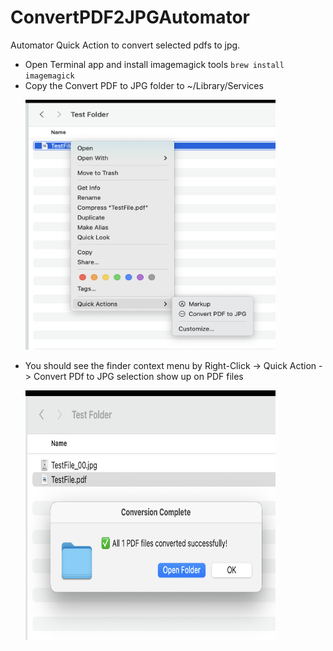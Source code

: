 # ConvertPDF2JPGAutomator
Automator Quick Action to convert selected pdfs to jpg.
<p>
<ul>
  <li>Open Terminal app and install imagemagick tools <code>brew install imagemagick</code></li>
  <li>Copy the Convert PDF to JPG folder to ~/Library/Services <p></p><img src="img/ConvertContextMenu.png" width="400" height="400"/></p></li>
  <li>You should see the finder context menu by Right-Click -> Quick Action -> Convert PDf to JPG selection show up on PDF files
  <p></p><img src="img/ConvertSuccessful.png" width="400" height="400"/></li></p></li>
</ul>
</p>
